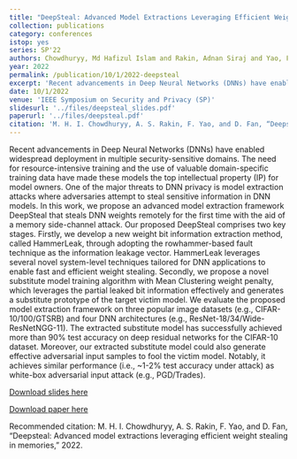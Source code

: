 ```yaml
---
title: "DeepSteal: Advanced Model Extractions Leveraging Efficient Weight Stealing in Memories"
collection: publications
category: conferences
istop: yes
series: SP'22
authors: Chowdhuryy, Md Hafizul Islam and Rakin, Adnan Siraj and Yao, Fan and Fan, Deliang
year: 2022
permalink: /publication/10/1/2022-deepsteal
excerpt: 'Recent advancements in Deep Neural Networks (DNNs) have enabled widespread deployment in multiple security-sensitive domains. The need for resource-intensive training and the use of valuable domain-specific training data have made these models the top intellectual property (IP) for model owners. One of the major threats to DNN privacy is model extraction attacks where adversaries attempt to steal sensitive information in DNN models. In this work, we propose an advanced model extraction ...'
date: 10/1/2022
venue: 'IEEE Symposium on Security and Privacy (SP)'
slidesurl: '../files/deepsteal_slides.pdf'
paperurl: '../files/deepsteal.pdf'
citation: 'M. H. I. Chowdhuryy, A. S. Rakin, F. Yao, and D. Fan, “Deepsteal: Advanced model extractions leveraging efficient weight stealing in memories,” 2022.'
---
```

Recent advancements in Deep Neural Networks (DNNs) have enabled widespread deployment in multiple security-sensitive domains. The need for resource-intensive training and the use of valuable domain-specific training data have made these models the top intellectual property (IP) for model owners. One of the major threats to DNN privacy is model extraction attacks where adversaries attempt to steal sensitive information in DNN models. In this work, we propose an advanced model extraction framework DeepSteal that steals DNN weights remotely for the first time with the aid of a memory side-channel attack. Our proposed DeepSteal comprises two key stages. Firstly, we develop a new weight bit information extraction method, called HammerLeak, through adopting the rowhammer-based fault technique as the information leakage vector. HammerLeak leverages several novel system-level techniques tailored for DNN applications to enable fast and efficient weight stealing. Secondly, we propose a novel substitute model training algorithm with Mean Clustering weight penalty, which leverages the partial leaked bit information effectively and generates a substitute prototype of the target victim model. We evaluate the proposed model extraction framework on three popular image datasets (e.g., CIFAR-10/100/GTSRB) and four DNN architectures (e.g., ResNet-18/34/Wide-ResNetNGG-11). The extracted substitute model has successfully achieved more than 90% test accuracy on deep residual networks for the CIFAR-10 dataset. Moreover, our extracted substitute model could also generate effective adversarial input samples to fool the victim model. Notably, it achieves similar performance (i.e., ~1-2% test accuracy under attack) as white-box adversarial input attack (e.g., PGD/Trades).

[Download slides here](../files/deepsteal_slides.pdf)

[Download paper here](../files/deepsteal.pdf)

Recommended citation: M. H. I. Chowdhuryy, A. S. Rakin, F. Yao, and D. Fan, “Deepsteal: Advanced model extractions leveraging efficient weight stealing in memories,” 2022.